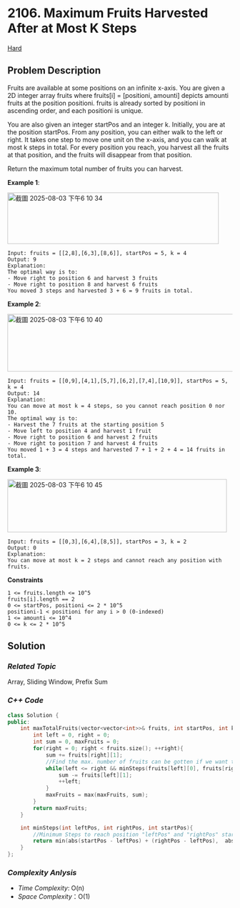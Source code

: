 # 2106. Maximum Fruits Harvested After at Most K Steps
[Hard](https://leetcode.com/problems/maximum-fruits-harvested-after-at-most-k-steps/description/)

## Problem Description

Fruits are available at some positions on an infinite x-axis. You are given a 2D integer array fruits where fruits[i] = [positioni, amounti] depicts amounti fruits at the position positioni. fruits is already sorted by positioni in ascending order, and each positioni is unique.

You are also given an integer startPos and an integer k. Initially, you are at the position startPos. From any position, you can either walk to the left or right. It takes one step to move one unit on the x-axis, and you can walk at most k steps in total. For every position you reach, you harvest all the fruits at that position, and the fruits will disappear from that position.

Return the maximum total number of fruits you can harvest.

**Example 1**:

<img width="473" height="115" alt="截圖 2025-08-03 下午6 10 34" src="https://github.com/user-attachments/assets/be8213f9-92b7-4a1b-b89e-51eae40c814b" />

```
Input: fruits = [[2,8],[6,3],[8,6]], startPos = 5, k = 4
Output: 9
Explanation: 
The optimal way is to:
- Move right to position 6 and harvest 3 fruits
- Move right to position 8 and harvest 6 fruits
You moved 3 steps and harvested 3 + 6 = 9 fruits in total.
```
**Example 2**:

<img width="511" height="129" alt="截圖 2025-08-03 下午6 10 40" src="https://github.com/user-attachments/assets/74b7cfdc-b354-4f40-a790-3eb51f79338e" />

```
Input: fruits = [[0,9],[4,1],[5,7],[6,2],[7,4],[10,9]], startPos = 5, k = 4
Output: 14
Explanation: 
You can move at most k = 4 steps, so you cannot reach position 0 nor 10.
The optimal way is to:
- Harvest the 7 fruits at the starting position 5
- Move left to position 4 and harvest 1 fruit
- Move right to position 6 and harvest 2 fruits
- Move right to position 7 and harvest 4 fruits
You moved 1 + 3 = 4 steps and harvested 7 + 1 + 2 + 4 = 14 fruits in total.
```
**Example 3**:

<img width="491" height="119" alt="截圖 2025-08-03 下午6 10 45" src="https://github.com/user-attachments/assets/f0d4d674-daee-4997-abf5-cc265106288d" />

```
Input: fruits = [[0,3],[6,4],[8,5]], startPos = 3, k = 2
Output: 0
Explanation:
You can move at most k = 2 steps and cannot reach any position with fruits.
```

**Constraints**
```
1 <= fruits.length <= 10^5
fruits[i].length == 2
0 <= startPos, positioni <= 2 * 10^5
positioni-1 < positioni for any i > 0 (0-indexed)
1 <= amounti <= 10^4
0 <= k <= 2 * 10^5
```

## Solution

### _Related Topic_
   Array, Sliding Window, Prefix Sum

### _C++ Code_
```cpp
class Solution {
public:
    int maxTotalFruits(vector<vector<int>>& fruits, int startPos, int k) {
        int left = 0, right = 0;
        int sum = 0, maxFruits = 0;
        for(right = 0; right < fruits.size(); ++right){
            sum += fruits[right][1];
            //Find the max. number of fruits can be gotten if we want to pick up the fruits at position 'right'
            while(left <= right && minSteps(fruits[left][0], fruits[right][0], startPos) > k){
                sum -= fruits[left][1];
                ++left;
            }
            maxFruits = max(maxFruits, sum);
        }
        return maxFruits;
    }

    int minSteps(int leftPos, int rightPos, int startPos){
        //Minimum Steps to reach position "leftPos" and "rightPos" starting from position "startPos"
        return min(abs(startPos - leftPos) + (rightPos - leftPos),  abs(startPos - rightPos) + (rightPos - leftPos));
    }
};
```

### _Complexity Anlysis_
- _Time Complexity_: O(n)
- _Space Complexity_：O(1)
